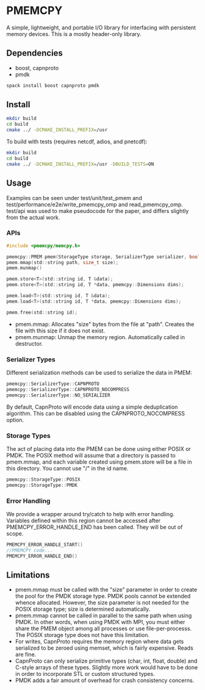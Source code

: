 
# PMEMCPY

A simple, lightweight, and portable I/O library for interfacing with persistent
memory devices. This is a mostly header-only library.

## Dependencies

* boost, capnproto
* pmdk

```bash
spack install boost capnproto pmdk
```

## Install

```bash
mkdir build
cd build
cmake ../ -DCMAKE_INSTALL_PREFIX=/usr
```

To build with tests (requires netcdf, adios, and pnetcdf):
```bash
mkdir build
cd build
cmake ../ -DCMAKE_INSTALL_PREFIX=/usr -DBUILD_TESTS=ON
```

## Usage

Examples can be seen under test/unit/test_pmem and test/performance/e2e/write_pmemcpy_omp and read_pmemcpy_omp.
test/api was used to make pseudocode for the paper, and differs slightly from the actual work.

### APIs
```C
#include <pmemcpy/memcpy.h>

pmemcpy::PMEM pmem(StorageType storage, SerializerType serializer, bool use_mmap);
pmem.mmap(std::string path, size_t size);
pmem.munmap()

pmem.store<T>(std::string id, T &data);
pmem.store<T>(std::string id, T *data, pmemcpy::Dimensions dims);

pmem.load<T>(std::string id, T &data);
pmem.load<T>(std::string id, T *data, pmemcpy::Dimensions dims);

pmem.free(std::string id);
```

* pmem.mmap: Allocates "size" bytes from the file at "path". Creates the file with this size if it does not exist.
* pmem.munmap: Unmap the memory region. Automatically called in destructor.

### Serializer Types
Different serialization methods can be used to serialize the data in PMEM:

```C
pmemcpy::SerializerType::CAPNPROTO
pmemcpy::SerializerType::CAPNPROTO_NOCOMPRESS
pmemcpy::SerializerType::NO_SERIALIZER
```

By default, CapnProto will encode data using a simple deduplication algorithm. This can be disabled using the CAPNPROTO_NOCOMPRESS option.

### Storage Types
The act of placing data into the PMEM can be done using either POSIX or PMDK.
The POSIX method will assume that a directory is passed to pmem.mmap, and each
variable created using pmem.store will be a file in this directory. You cannot
use "/" in the id name.

```C
pmemcpy::StorageType::POSIX
pmemcpy::StorageType::PMDK
```

### Error Handling

We provide a wrapper around try/catch to help with error handling.
Variables defined within this region cannot be accessed after PMEMCPY_ERROR_HANDLE_END has been called.
They will be out of scope.
```C
PMEMCPY_ERROR_HANDLE_START()
//PMEMCPY code...
PMEMCPY_ERROR_HANDLE_END()
```

## Limitations

* pmem.mmap must be called with the "size" parameter in order to create the pool for the PMDK storage type. PMDK pools cannot be extended whence allocated. However, the size parameter is not needed for the POSIX storage type; size is determined automatically.
* pmem.mmap cannot be called in parallel to the same path when using PMDK. In other words, when using PMDK with MPI, you must either share the PMEM object among all processes or use file-per-processs. The POSIX storage type does not have this limitation.
* For writes, CapnProto requires the memory region where data gets serialized to be zeroed using memset, which is fairly expensive. Reads are fine.
* CapnProto can only serialize primitive types (char, int, float, double) and C-style arrays of these types. Slightly more work would have to be done in order to incorporate STL or custom structured types.
* PMDK adds a fair amount of overhead for crash consistency concerns. 
